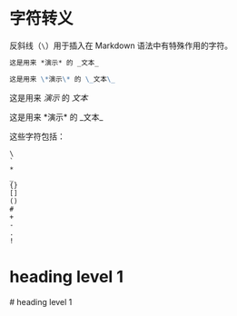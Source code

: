 字符转义
=======

反斜线（`\`）用于插入在 Markdown 语法中有特殊作用的字符。

```markdown
这是用来 *演示* 的 _文本_

这是用来 \*演示\* 的 \_文本\_
```

这是用来 *演示* 的 _文本_

这是用来 \*演示\* 的 \_文本\_

这些字符包括：

```
\
`
*
_
{}
[]
()
#
+
-
.
!
```

# heading level 1

\# heading  level 1